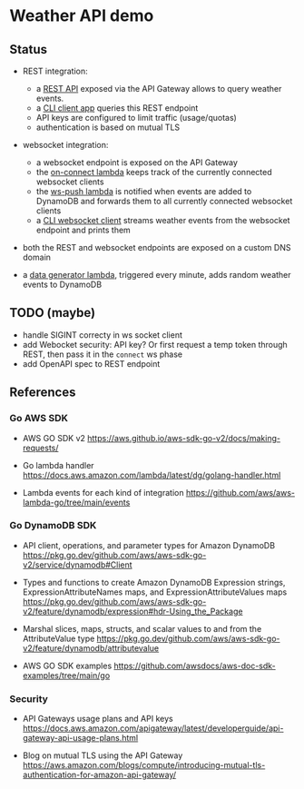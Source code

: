# Weather API demo

## Status

- REST integration:
  * a [REST API](weather_api/weather_rest_frontend/main.go) exposed via the API Gateway allows to query weather events.
  * a [CLI client app](weather_rest_client/readme.md) queries this REST endpoint
  * API keys are configured to limit traffic (usage/quotas)
  * authentication is based on mutual TLS 

- websocket integration: 
  * a websocket endpoint is exposed on the API Gateway
  * the [on-connect lambda](weather_api/weather_ws_on_connection_event/main.go) keeps track of the currently connected websocket clients
  * the [ws-push lambda](weather_api/weather_event_ws_push/main.go) is notified when events are added to DynamoDB and forwards them to all currently connected websocket clients
  * a [CLI websocket client](weather_ws_client/readme.md) streams weather events from the websocket endpoint and prints them

- both the REST and websocket endpoints are exposed on a custom DNS domain

- a [data generator lambda](weather_api/weather_data_generator/main.go), triggered every minute, adds random weather events to DynamoDB

## TODO (maybe)

* handle SIGINT correcty in ws socket client
* add Webocket security: API key? Or first request a temp token through REST, then pass it in the `connect` ws phase
* add OpenAPI spec to REST endpoint

## References

### Go AWS SDK

* AWS GO SDK v2
  https://aws.github.io/aws-sdk-go-v2/docs/making-requests/ 

* Go lambda handler
  https://docs.aws.amazon.com/lambda/latest/dg/golang-handler.html
  
* Lambda events for each kind of integration
  https://github.com/aws/aws-lambda-go/tree/main/events

### Go DynamoDB SDK  

* API client, operations, and parameter types for Amazon DynamoDB
  https://pkg.go.dev/github.com/aws/aws-sdk-go-v2/service/dynamodb#Client

* Types and functions to create Amazon DynamoDB Expression strings, ExpressionAttributeNames maps, and ExpressionAttributeValues maps
  https://pkg.go.dev/github.com/aws/aws-sdk-go-v2/feature/dynamodb/expression#hdr-Using_the_Package

* Marshal slices, maps, structs, and scalar values to and from the AttributeValue type
  https://pkg.go.dev/github.com/aws/aws-sdk-go-v2/feature/dynamodb/attributevalue

* AWS GO SDK examples
  https://github.com/awsdocs/aws-doc-sdk-examples/tree/main/go

### Security

* API Gateways usage plans and API keys
  https://docs.aws.amazon.com/apigateway/latest/developerguide/api-gateway-api-usage-plans.html
  
* Blog on mutual TLS using the API Gateway
  https://aws.amazon.com/blogs/compute/introducing-mutual-tls-authentication-for-amazon-api-gateway/